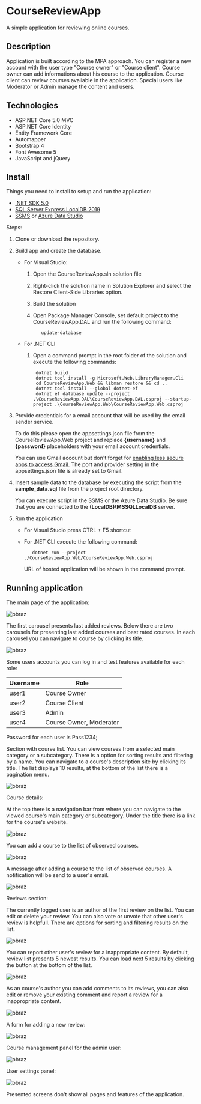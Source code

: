 # CourseReviewApp

A simple application for reviewing online courses.

## Description

Application is built according to the MPA approach. You can register a new account with the user type "Course owner" or "Course client".
Course owner can add informations about his course to the application. Course client can review courses available in the application.
Special users like Moderator or Admin manage the content and users.

## Technologies

* ASP.NET Core 5.0 MVC
* ASP.NET Core Identity
* Entity Framework Core
* Automapper
* Bootstrap 4
* Font Awesome 5
* JavaScript and jQuery

## Install

Things you need to install to setup and run the application:

* [.NET SDK 5.0](https://dotnet.microsoft.com/en-us/download/dotnet/5.0)
* [SQL Server Express LocalDB 2019](https://docs.microsoft.com/en-us/sql/database-engine/configure-windows/sql-server-express-localdb?view=sql-server-ver15)
* [SSMS](https://docs.microsoft.com/en-us/sql/ssms/download-sql-server-management-studio-ssms?view=sql-server-ver15) or [Azure Data Studio](https://docs.microsoft.com/en-us/sql/azure-data-studio/download-azure-data-studio?view=sql-server-ver15)

Steps:

1. Clone or download the repository.

2. Build app and create the database.
   * For Visual Studio:    
      1. Open the CourseReviewApp.sln solution file
      2. Right-click the solution name in Solution Explorer and select the Restore Client-Side Libraries option.
      3. Build the solution
      4. Open Package Manager Console, set default project to the CourseReviewApp.DAL and run the following command:
   
                update-database          

   * For .NET CLI
        1. Open a command prompt in the root folder of the solution and execute the following commands:
   
                dotnet build
                dotnet tool install -g Microsoft.Web.LibraryManager.Cli
                cd CourseReviewApp.Web && libman restore && cd ..
                dotnet tool install --global dotnet-ef
                dotnet ef database update --project .\CourseReviewApp.DAL\CourseReviewApp.DAL.csproj --startup-project .\CourseReviewApp.Web\CourseReviewApp.Web.csproj
3. Provide credentials for a email account that will be used by the email sender service.
   
   To do this please open the appsettings.json file from the CourseReviewApp.Web project and replace **{username}** and **{password}** placeholders with your email account credentials.
   
   You can use Gmail account but don't forget for [enabling less secure apps to access Gmail](https://www.youtube.com/watch?v=Ee7PDsbfOUI). The port and provider setting in the appsettings.json file is already set to Gmail.
4. Insert sample data to the database by executing the script from the **sample_data.sql** file from the project root directory.

   You can execute script in the SSMS or the Azure Data Studio.
   Be sure that you are connected to the **(LocalDB)\MSSQLLocalDB** server.
   
5. Run the application
   * For Visual Studio press CTRL + F5 shortcut
   * For .NET CLI execute the following command:
  
            dotnet run --project ./CourseReviewApp.Web/CourseReviewApp.Web.csproj
   
      URL of hosted application will be shown in the command prompt.

## Running application

The main page of the application:

![obraz](https://user-images.githubusercontent.com/77903617/161860165-68afbe64-4867-4332-b1c9-924f0a768177.png)

The first carousel presents last added reviews. Below there are two carousels for presenting last added courses and best rated courses.
In each carousel you can navigate to course by clicking its title.

![obraz](https://user-images.githubusercontent.com/77903617/162018098-496a9564-20de-47ec-94e7-e28e470a2d06.png)


Some users accounts you can log in and test features available for each role:

| Username    | Role         |
| ----------- | -----------  |
| user1       | Course Owner |
| user2       | Course Client|
| user3       | Admin        |
| user4       | Course Owner, Moderator |

Password for each user is Pass1234;

Section with course list. You can view courses from a selected main category or a subcategory. There is a option for sorting
results and filtering by a name. You can navigate to a course's description site by clicking its title. The list displays 10 results, at the bottom
of the list there is a pagination menu.

![obraz](https://user-images.githubusercontent.com/77903617/162021389-de9d291b-e1ce-4a2c-8a28-83259f52e80d.png)

Course details:

At the top there is a navigation bar from where you can navigate to the viewed course's main category or subcategory.
Under the title there is a link for the course's website.

![obraz](https://user-images.githubusercontent.com/77903617/159189307-6cd8b688-a13f-4b38-8c4c-ecdde5ff4f38.png)

You can add a course to the list of observed courses.

![obraz](https://user-images.githubusercontent.com/77903617/162035423-5b3acaec-0c95-4a4e-a066-425f4f67a550.png)

A message after adding a course to the list of observed courses. A notification will be send to a user's email.
 
![obraz](https://user-images.githubusercontent.com/77903617/162035883-d428264f-6a48-452b-b229-497f089a683e.png)


Reviews section:

The currently logged user is an author of the first review on the list. You can edit or delete your review. 
You can also vote or unvote that other user's review is helpfull. There are options for sorting and filtering results on the list.

![obraz](https://user-images.githubusercontent.com/77903617/159189219-63ae2de0-4819-44b5-b284-dc1815018c7d.png)

You can report other user's review for a inappropriate content. By default, review list presents 5 newest results.
You can load next 5 results by clicking the button at the bottom of the list.

![obraz](https://user-images.githubusercontent.com/77903617/159189356-33ad05b1-37a7-4bd1-b83c-7eaf1a5760e1.png)

As an course's author you can add comments to its reviews, you can also edit or remove your existing comment and
report a review for a inappropriate content.

![obraz](https://user-images.githubusercontent.com/77903617/162033958-504f0cf9-f36e-4fa0-95c7-17dcfe8199a4.png)

A form for adding a new review:

![obraz](https://user-images.githubusercontent.com/77903617/162034858-3d8529de-6aab-4c5f-af59-f5c74216f32e.png)

Course management panel for the admin user:

![obraz](https://user-images.githubusercontent.com/77903617/159189469-8c9f5b7e-9f98-4482-9f28-93fa6cc2c5a7.png)

User settings panel:

![obraz](https://user-images.githubusercontent.com/77903617/162036691-0f79701d-f4b7-4be6-a5bd-b7722b1f6bfc.png)

Presented screens don't show all pages and features of the application.
